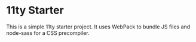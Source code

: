 # 11ty Starter

This is a simple 11ty starter project. It uses WebPack to bundle JS files and node-sass for a CSS precompiler.